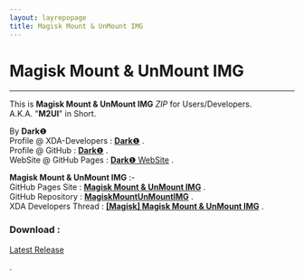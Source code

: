 ```yaml
---
layout: layrepopage
title: Magisk Mount & UnMount IMG
---
```

   
# Magisk Mount & UnMount IMG #   

----------

This is **Magisk Mount & UnMount IMG** *ZIP* for Users/Developers.  
A.K.A. "**M2UI**" in Short.  
  
By **Dark**❶  
Profile @ XDA-Developers : [**Dark**❶](http://forum.xda-developers.com/member.php?u=7292542 "XDA Profile") .  
Profile @ GitHub : [**Dark**❶](https://github.com/dark-1 "GitHub Profile") .   
WebSite @ GitHub Pages : [**Dark**❶ WebSite](https://dark-1.github.io "GitHub WebSite") .   
  
**Magisk Mount & UnMount IMG** :-  
GitHub Pages Site : [**Magisk Mount & UnMount IMG**](https://dark-1.github.io/MagiskMountUnMountIMG "GitHub Pages") .  
GitHub Repository : [**MagiskMountUnMountIMG**](https://github.com/dark-1/MagiskMountUnMountIMG "GitHub") .  
XDA Developers Thread : [**[Magisk] Magisk Mount & UnMount IMG**](https://forum.xda-developers.com/apps/magisk/magisk-mount-unmount-img-t3597614 "XDA Developers") .  
  
  
### Download : ###   
[Latest Release](https://github.com/dark-1/MagiskMountUnMountIMG/releases/latest "Latest Release")   
   
.
